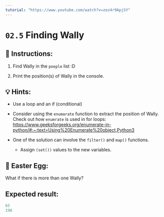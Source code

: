 ```yaml
---
tutorial: "https://www.youtube.com/watch?v=zez4r9ApjSY"
---
```


# `02.5` Finding Wally

## 📝 Instructions:

1. Find Wally in the `poeple` list :D

2. Print the position(s) of Wally in the console.

## 💡 Hints:

- Use a loop and an if (conditional)
- Consider using the `enumarate` function to extract the position of Wally. Check out how `enumrate` is used in for loops: https://www.geeksforgeeks.org/enumerate-in-python/#:~:text=Using%20Enumerate%20object,Python3

- One of the solution can involve the `filter()` and `map()` functions.
  - Assign `(set())` values to the new variables.

## 💎 Easter Egg:

What if there is more than one Wally?

## Expected result:

```py
65
198
```
